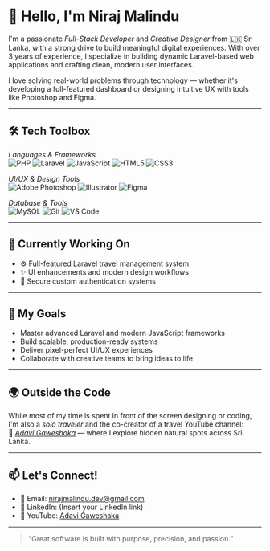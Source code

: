 # 👋 Hello, I'm Niraj Malindu

I'm a passionate *Full-Stack Developer* and *Creative Designer* from 🇱🇰 Sri Lanka, with a strong drive to build meaningful digital experiences. With over 3 years of experience, I specialize in building dynamic Laravel-based web applications and crafting clean, modern user interfaces.

I love solving real-world problems through technology — whether it's developing a full-featured dashboard or designing intuitive UX with tools like Photoshop and Figma.

---

## 🛠 Tech Toolbox

*Languages & Frameworks*  
![PHP](https://img.shields.io/badge/PHP-777BB4?style=flat&logo=php&logoColor=white)
![Laravel](https://img.shields.io/badge/Laravel-FF2D20?style=flat&logo=laravel&logoColor=white)
![JavaScript](https://img.shields.io/badge/JavaScript-F7DF1E?style=flat&logo=javascript&logoColor=black)
![HTML5](https://img.shields.io/badge/HTML5-E34F26?style=flat&logo=html5&logoColor=white)
![CSS3](https://img.shields.io/badge/CSS3-1572B6?style=flat&logo=css3&logoColor=white)

*UI/UX & Design Tools*  
![Adobe Photoshop](https://img.shields.io/badge/Photoshop-31A8FF?style=flat&logo=adobe-photoshop&logoColor=white)
![Illustrator](https://img.shields.io/badge/Illustrator-FF9A00?style=flat&logo=adobe-illustrator&logoColor=white)
![Figma](https://img.shields.io/badge/Figma-F24E1E?style=flat&logo=figma&logoColor=white)

*Database & Tools*  
![MySQL](https://img.shields.io/badge/MySQL-00758F?style=flat&logo=mysql&logoColor=white)
![Git](https://img.shields.io/badge/Git-F05032?style=flat&logo=git&logoColor=white)
![VS Code](https://img.shields.io/badge/VSCode-007ACC?style=flat&logo=visual-studio-code&logoColor=white)

---

## 🌱 Currently Working On

- ⚙ Full-featured Laravel travel management system  
- ✨ UI enhancements and modern design workflows  
- 🔐 Secure custom authentication systems

---

## 🚀 My Goals

- Master advanced Laravel and modern JavaScript frameworks  
- Build scalable, production-ready systems  
- Deliver pixel-perfect UI/UX experiences  
- Collaborate with creative teams to bring ideas to life

---

## 🌍 Outside the Code

While most of my time is spent in front of the screen designing or coding, I'm also a *solo traveler* and the co-creator of a travel YouTube channel:  
🎥 *[Adavi Gaweshaka](https://www.youtube.com/@AdaviGaweshaka)* — where I explore hidden natural spots across Sri Lanka.

---

## 📫 Let's Connect!

- 📧 Email: nirajmalindu.dev@gmail.com  
- 🔗 LinkedIn: (Insert your LinkedIn link)  
- 🎥 YouTube: [Adavi Gaweshaka](https://www.youtube.com/@AdaviGaweshaka)

---

> “Great software is built with purpose, precision, and passion.”
